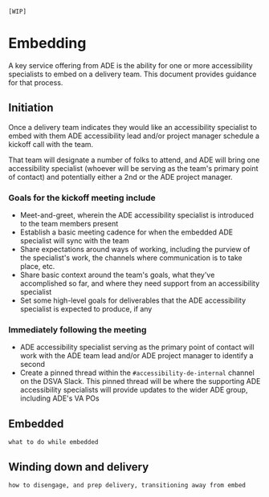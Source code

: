 `[WIP]`

# Embedding

A key service offering from ADE is the ability for one or more accessibility specialists to embed on a delivery team. This document provides guidance for that process.

## Initiation

Once a delivery team indicates they would like an accessibility specialist to embed with them ADE accessibility lead and/or project manager schedule a kickoff call with the team. 

That team will designate a number of folks to attend, and ADE will bring one accessibility specialist (whoever will be serving as the team's primary point of contact) and potentially either a 2nd or the ADE project manager. 

### Goals for the kickoff meeting include

- Meet-and-greet, wherein the ADE accessibility specialist is introduced to the team members present
- Establish a basic meeting cadence for when the embedded ADE specialist will sync with the team
- Share expectations around ways of working, including the purview of the specialist's work, the channels where communication is to take place, etc.
- Share basic context around the team's goals, what they've accomplished so far, and where they need support from an accessibility specialist
- Set some high-level goals for deliverables that the ADE accessibility specialist is expected to produce, if any

### Immediately following the meeting

- ADE accessibility specialist serving as the primary point of contact will work with the ADE team lead and/or ADE project manager to identify a second
- Create a pinned thread within the `#accessibility-de-internal` channel on the DSVA Slack. This pinned thread will be where the supporting ADE accessibility specialists will provide updates to the wider ADE group, including ADE's VA POs

## Embedded

`what to do while embedded`

## Winding down and delivery

`how to disengage, and prep delivery, transitioning away from embed`

